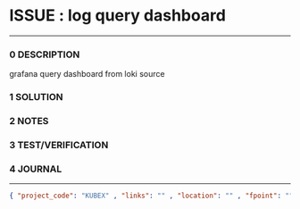 # ISSUE : log query dashboard
--------------------------------
### 0 DESCRIPTION

grafana query dashboard from loki source

### 1 SOLUTION


### 2 NOTES


### 3 TEST/VERIFICATION


### 4 JOURNAL



--------------------------------
```json
{ "project_code": "KUBEX" , "links": "" , "location": "" , "fpoint": "" }
```
